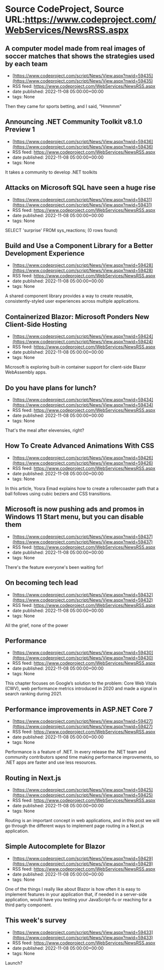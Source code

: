 # Source CodeProject, Source URL:https://www.codeproject.com/WebServices/NewsRSS.aspx

## A computer model made from real images of soccer matches that shows the strategies used by each team
 - [https://www.codeproject.com/script/News/View.aspx?nwid=59435](https://www.codeproject.com/script/News/View.aspx?nwid=59435)
 - RSS feed: https://www.codeproject.com/WebServices/NewsRSS.aspx
 - date published: 2022-11-08 05:00:00+00:00
 - tags: None

Then they came for sports betting, and I said, "Hmmmm"

## Announcing .NET Community Toolkit v8.1.0 Preview 1
 - [https://www.codeproject.com/script/News/View.aspx?nwid=59436](https://www.codeproject.com/script/News/View.aspx?nwid=59436)
 - RSS feed: https://www.codeproject.com/WebServices/NewsRSS.aspx
 - date published: 2022-11-08 05:00:00+00:00
 - tags: None

It takes a community to develop .NET toolkits

## Attacks on Microsoft SQL have seen a huge rise
 - [https://www.codeproject.com/script/News/View.aspx?nwid=59431](https://www.codeproject.com/script/News/View.aspx?nwid=59431)
 - RSS feed: https://www.codeproject.com/WebServices/NewsRSS.aspx
 - date published: 2022-11-08 05:00:00+00:00
 - tags: None

SELECT 'surprise' FROM sys_reactions; (0 rows found)

## Build and Use a Component Library for a Better Development Experience
 - [https://www.codeproject.com/script/News/View.aspx?nwid=59428](https://www.codeproject.com/script/News/View.aspx?nwid=59428)
 - RSS feed: https://www.codeproject.com/WebServices/NewsRSS.aspx
 - date published: 2022-11-08 05:00:00+00:00
 - tags: None

A shared component library provides a way to create reusable, consistently-styled user experiences across multiple applications.

## Containerized Blazor: Microsoft Ponders New Client-Side Hosting
 - [https://www.codeproject.com/script/News/View.aspx?nwid=59424](https://www.codeproject.com/script/News/View.aspx?nwid=59424)
 - RSS feed: https://www.codeproject.com/WebServices/NewsRSS.aspx
 - date published: 2022-11-08 05:00:00+00:00
 - tags: None

Microsoft is exploring built-in container support for client-side Blazor WebAssembly apps.

## Do you have plans for lunch?
 - [https://www.codeproject.com/script/News/View.aspx?nwid=59434](https://www.codeproject.com/script/News/View.aspx?nwid=59434)
 - RSS feed: https://www.codeproject.com/WebServices/NewsRSS.aspx
 - date published: 2022-11-08 05:00:00+00:00
 - tags: None

That's the meal after elevensies, right?

## How To Create Advanced Animations With CSS
 - [https://www.codeproject.com/script/News/View.aspx?nwid=59426](https://www.codeproject.com/script/News/View.aspx?nwid=59426)
 - RSS feed: https://www.codeproject.com/WebServices/NewsRSS.aspx
 - date published: 2022-11-08 05:00:00+00:00
 - tags: None

In this article, Yosra Emad explains how to create a rollercoaster path that a ball follows using cubic beziers and CSS transitions.

## Microsoft is now pushing ads and promos in Windows 11 Start menu, but you can disable them
 - [https://www.codeproject.com/script/News/View.aspx?nwid=59437](https://www.codeproject.com/script/News/View.aspx?nwid=59437)
 - RSS feed: https://www.codeproject.com/WebServices/NewsRSS.aspx
 - date published: 2022-11-08 05:00:00+00:00
 - tags: None

There's the feature everyone's been waiting for!

## On becoming tech lead
 - [https://www.codeproject.com/script/News/View.aspx?nwid=59432](https://www.codeproject.com/script/News/View.aspx?nwid=59432)
 - RSS feed: https://www.codeproject.com/WebServices/NewsRSS.aspx
 - date published: 2022-11-08 05:00:00+00:00
 - tags: None

All the grief, none of the power

## Performance
 - [https://www.codeproject.com/script/News/View.aspx?nwid=59430](https://www.codeproject.com/script/News/View.aspx?nwid=59430)
 - RSS feed: https://www.codeproject.com/WebServices/NewsRSS.aspx
 - date published: 2022-11-08 05:00:00+00:00
 - tags: None

This chapter focuses on Google’s solution to the problem: Core Web Vitals (CWV), web performance metrics introduced in 2020 and made a signal in search ranking during 2021.

## Performance improvements in ASP.NET Core 7
 - [https://www.codeproject.com/script/News/View.aspx?nwid=59427](https://www.codeproject.com/script/News/View.aspx?nwid=59427)
 - RSS feed: https://www.codeproject.com/WebServices/NewsRSS.aspx
 - date published: 2022-11-08 05:00:00+00:00
 - tags: None

Performance is a feature of .NET. In every release the .NET team and community contributors spend time making performance improvements, so .NET apps are faster and use less resources.

## Routing in Next.js
 - [https://www.codeproject.com/script/News/View.aspx?nwid=59425](https://www.codeproject.com/script/News/View.aspx?nwid=59425)
 - RSS feed: https://www.codeproject.com/WebServices/NewsRSS.aspx
 - date published: 2022-11-08 05:00:00+00:00
 - tags: None

Routing is an important concept in web applications, and in this post we will go through the different ways to implement page routing in a Next.js application.

## Simple Autocomplete for Blazor
 - [https://www.codeproject.com/script/News/View.aspx?nwid=59429](https://www.codeproject.com/script/News/View.aspx?nwid=59429)
 - RSS feed: https://www.codeproject.com/WebServices/NewsRSS.aspx
 - date published: 2022-11-08 05:00:00+00:00
 - tags: None

One of the things I really like about Blazor is how often it is easy to implement features in your application that, if needed in a server-side application, would have you testing your JavaScript-fu or reaching for a third party component.

## This week's survey
 - [https://www.codeproject.com/script/News/View.aspx?nwid=59433](https://www.codeproject.com/script/News/View.aspx?nwid=59433)
 - RSS feed: https://www.codeproject.com/WebServices/NewsRSS.aspx
 - date published: 2022-11-08 05:00:00+00:00
 - tags: None

Launch?
